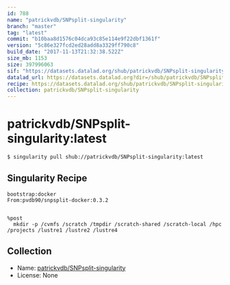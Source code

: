 ```yaml
---
id: 788
name: "patrickvdb/SNPsplit-singularity"
branch: "master"
tag: "latest"
commit: "b10baa8d1576c04dca93c85e114e9f22dbf1361f"
version: "5c86e327fcd2ed28add8a3329ff790c8"
build_date: "2017-11-13T21:32:38.522Z"
size_mb: 1153
size: 397996063
sif: "https://datasets.datalad.org/shub/patrickvdb/SNPsplit-singularity/latest/2017-11-13-b10baa8d-5c86e327/5c86e327fcd2ed28add8a3329ff790c8.simg"
datalad_url: https://datasets.datalad.org?dir=/shub/patrickvdb/SNPsplit-singularity/latest/2017-11-13-b10baa8d-5c86e327/
recipe: https://datasets.datalad.org/shub/patrickvdb/SNPsplit-singularity/latest/2017-11-13-b10baa8d-5c86e327/Singularity
collection: patrickvdb/SNPsplit-singularity
---
```


# patrickvdb/SNPsplit-singularity:latest

```bash
$ singularity pull shub://patrickvdb/SNPsplit-singularity:latest
```

## Singularity Recipe

```singularity
bootstrap:docker
From:pvdb90/snpsplit-docker:0.3.2


%post
  mkdir -p /cvmfs /scratch /tmpdir /scratch-shared /scratch-local /hpc /projects /lustre1 /lustre2 /lustre4
```

## Collection

 - Name: [patrickvdb/SNPsplit-singularity](https://github.com/patrickvdb/SNPsplit-singularity)
 - License: None

